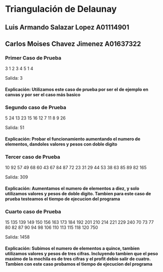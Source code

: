 # Triangulación de Delaunay

## Luis Armando Salazar Lopez A01114901

## Carlos Moises Chavez Jimenez A01637322

### Primer Caso de Prueba

3
1
2
3
4
5
1
4

Salida: 3

#### Explicación: Utilizamos este caso de prueba por ser el de ejemplo en canvas y por ser el caso más basico

### Segundo caso de Prueba

5
24
13
23
15
16
12
7
11
8
9
26

Salida: 51

#### Explicación: Probar el funcionamiento aumentando el numero de elementos, dandoles valores y pesos con doble digito

### Tercer caso de Prueba

10
92
57
49
68
60
43
67
84
87
72
23
31
29
44
53
38
63
85
89
82
165

Salida: 309

#### Explicación: Aumentamos el numero de elementos a diez, y solo utilizamos valores y pesos de doble digito. Tambien para este caso de prueba testeamos el tiempo de ejecucion del programa

### Cuarto caso de Prueba

15
135
139
149
150
156
163
173
184
192
201
210
214
221
229
240
70
73
77
80
82
87
90
94
98
106
110
113
115
118
120
750

Salida: 1458

#### Explicación: Subimos el numero de elementos a quince, tambien utilizamos valores y pesos de tres cifras. Incluyendo tambien que el peso maximo de la mochila es de tres cifras y el profit debio salir de cuatro. Tambien con este caso probamos el tiempo de ejecucion del programa
